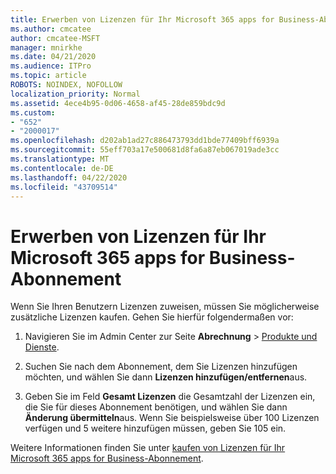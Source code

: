 ```yaml
---
title: Erwerben von Lizenzen für Ihr Microsoft 365 apps for Business-Abonnement
ms.author: cmcatee
author: cmcatee-MSFT
manager: mnirkhe
ms.date: 04/21/2020
ms.audience: ITPro
ms.topic: article
ROBOTS: NOINDEX, NOFOLLOW
localization_priority: Normal
ms.assetid: 4ece4b95-0d06-4658-af45-28de859bdc9d
ms.custom:
- "652"
- "2000017"
ms.openlocfilehash: d202ab1ad27c886473793dd1bde77409bff6939a
ms.sourcegitcommit: 55eff703a17e500681d8fa6a87eb067019ade3cc
ms.translationtype: MT
ms.contentlocale: de-DE
ms.lasthandoff: 04/22/2020
ms.locfileid: "43709514"
---
```

# <a name="how-to-buy-licenses-for-your-microsoft-365-apps-for-business-subscription"></a>Erwerben von Lizenzen für Ihr Microsoft 365 apps for Business-Abonnement

Wenn Sie Ihren Benutzern Lizenzen zuweisen, müssen Sie möglicherweise zusätzliche Lizenzen kaufen. Gehen Sie hierfür folgendermaßen vor:
  
1. Navigieren Sie im Admin Center zur Seite **Abrechnung** \> [Produkte und Dienste](https://go.microsoft.com/fwlink/p/?linkid=842054).

2. Suchen Sie nach dem Abonnement, dem Sie Lizenzen hinzufügen möchten, und wählen Sie dann **Lizenzen hinzufügen/entfernen**aus.

3. Geben Sie im Feld **Gesamt Lizenzen** die Gesamtzahl der Lizenzen ein, die Sie für dieses Abonnement benötigen, und wählen Sie dann **Änderung übermitteln**aus. Wenn Sie beispielsweise über 100 Lizenzen verfügen und 5 weitere hinzufügen müssen, geben Sie 105 ein.

Weitere Informationen finden Sie unter [kaufen von Lizenzen für Ihr Microsoft 365 apps for Business-Abonnement](https://docs.microsoft.com/office365/admin/subscriptions-and-billing/buy-licenses).